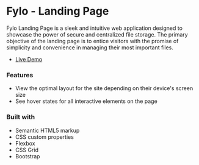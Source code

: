 # Fylo - Landing Page

Fylo Landing Page is a sleek and intuitive web application designed to showcase the power of secure and centralized file storage. The primary objective of the landing page is to entice visitors with the promise of simplicity and convenience in managing their most important files.

- [Live Demo](https://fylo-landing-page-pink.vercel.app/)

### Features

- View the optimal layout for the site depending on their device's screen size
- See hover states for all interactive elements on the page

### Built with

- Semantic HTML5 markup
- CSS custom properties
- Flexbox
- CSS Grid
- Bootstrap

